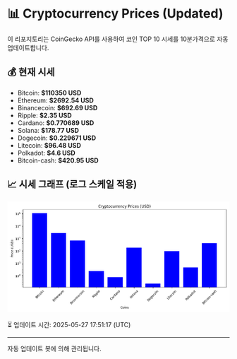 
# 📊 Cryptocurrency Prices (Updated)

이 리포지토리는 CoinGecko API를 사용하여 코인 TOP 10 시세를 10분가격으로 자동 업데이트합니다.

## 💰 현재 시세
- Bitcoin: **$110350 USD**
- Ethereum: **$2692.54 USD**
- Binancecoin: **$692.69 USD**
- Ripple: **$2.35 USD**
- Cardano: **$0.770689 USD**
- Solana: **$178.77 USD**
- Dogecoin: **$0.229671 USD**
- Litecoin: **$96.48 USD**
- Polkadot: **$4.6 USD**
- Bitcoin-cash: **$420.95 USD**

## 📈 시세 그래프 (로그 스케일 적용)
![Crypto Prices](crypto_prices.png)

⏳ 업데이트 시간: 2025-05-27 17:51:17 (UTC)

---
자동 업데이트 봇에 의해 관리됩니다.
